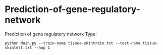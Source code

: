 # Prediction-of-gene-regulatory-network
Prediction of gene regulatory network
Type:

    python Main.py --train-name tissue-skintrain.txt --test-name tissue-skintest.txt --hop 1

